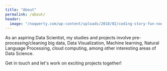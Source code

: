```yaml
---
title: "About"
permalink: /about/
header:
  image: "/noqwerty.com/wp-content/uploads/2018/02/coding-story-fun-noqwerty-1140x660.png"
---
```


As an aspiring Data Scientist, my studies and projects involve pre-processing/cleaning big data, Data Visualization, Machine learning, Natural Language Processing, cloud computing, among other interesting areas of Data Science. 

Get in touch and let's work on exciting projects together!
